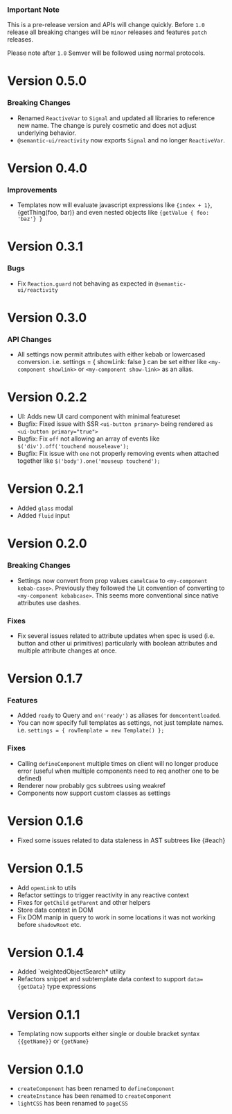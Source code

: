 ### Important Note

This is a pre-release version and APIs will change quickly. Before `1.0` release all breaking changes will be `minor` releases and features `patch` releases.

Please note after `1.0` Semver will be followed using normal protocols.


# Version 0.5.0

### Breaking Changes
* Renamed `ReactiveVar` to `Signal` and updated all libraries to reference new name. The change is purely cosmetic and does not adjust underlying behavior.
* `@semantic-ui/reactivity` now exports `Signal` and no longer `ReactiveVar`.

# Version 0.4.0

### Improvements
* Templates now will evaluate javascript expressions like `{index + 1}`, {getThing(foo, bar)} and even nested objects like `{getValue { foo: 'baz'} }`

# Version 0.3.1

### Bugs
* Fix `Reaction.guard` not behaving as expected in `@semantic-ui/reactivity`

# Version 0.3.0

### API Changes
* All settings now permit attributes with either kebab or lowercased conversion. i.e. settings = { showLink: false } can be set either like `<my-component showlink>` or `<my-component show-link>` as an alias.

# Version 0.2.2
* UI: Adds new UI card component with minimal featureset
* Bugfix: Fixed issue with SSR `<ui-button primary>` being rendered as `<ui-button primary="true">`
* Bugfix: Fix `off` not allowing an array of events like `$('div').off('touchend mouseleave');`
* Bugfix: Fix issue with `one` not properly removing events when attached together like `$('body').one('mouseup touchend');`

# Version 0.2.1
* Added `glass` modal
* Added `fluid` input

# Version 0.2.0

### Breaking Changes
* Settings now convert from prop values `camelCase` to `<my-component kebab-case>`. Previously they followed the Lit convention of converting to `<my-component kebabcase>`. This seems more conventional since native attributes use dashes.

### Fixes
* Fix several issues related to attribute updates when spec is used (i.e. button and other ui primitives) particularly with boolean attributes and multiple attribute changes at once.

# Version 0.1.7
### Features
* Added `ready` to Query and `on('ready')` as aliases for `domcontentloaded`.
* You can now specify full templates as settings, not just template names. i.e. `settings = { rowTemplate = new Template() };`

### Fixes
* Calling `defineComponent` multiple times on client will no longer produce error (useful when multiple components need to req another one to be defined)
* Renderer now probably gcs subtrees using weakref
* Components now support custom classes as settings

# Version 0.1.6
* Fixed some issues related to data staleness in AST subtrees like {#each}

# Version 0.1.5
* Add `openLink` to utils
* Refactor settings to trigger reactivity in any reactive context
* Fixes for `getChild` `getParent` and other helpers
* Store data context in DOM
* Fix DOM manip in query to work in some locations it was not working before `shadowRoot` etc.

# Version 0.1.4
* Added `weightedObjectSearch* utility
* Refactors snippet and subtemplate data context to support `data={getData}` type expressions

# Version 0.1.1

* Templating now supports either single or double bracket syntax `{{getName}}` or `{getName}`

# Version 0.1.0

* `createComponent` has been renamed to `defineComponent`
* `createInstance` has been renamed to `createComponent`
* `lightCSS` has been renamed to `pageCSS`

